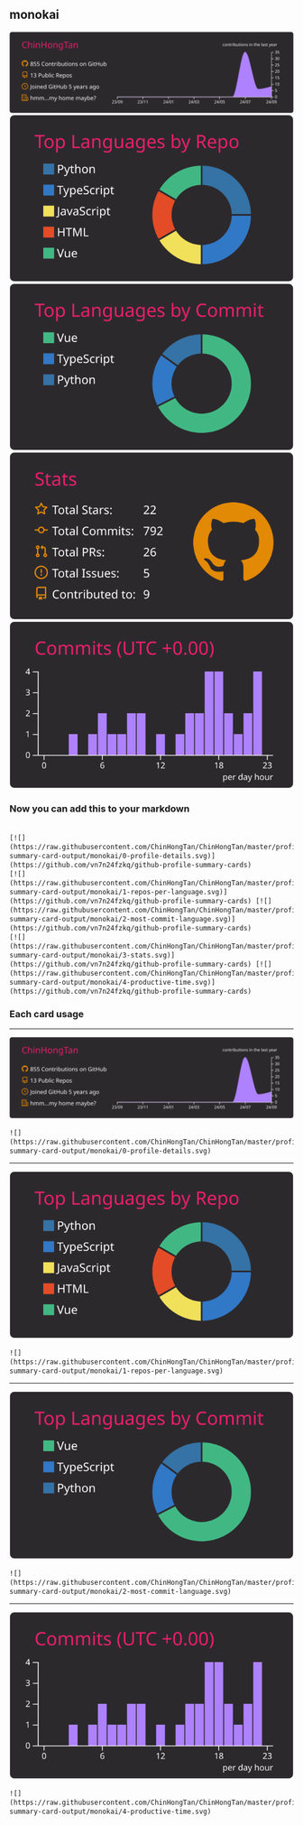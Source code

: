 ## monokai

[![](./0-profile-details.svg)](https://github.com/vn7n24fzkq/github-profile-summary-cards)
[![](./1-repos-per-language.svg)](https://github.com/vn7n24fzkq/github-profile-summary-cards) [![](./2-most-commit-language.svg)](https://github.com/vn7n24fzkq/github-profile-summary-cards)
[![](./3-stats.svg)](https://github.com/vn7n24fzkq/github-profile-summary-cards) [![](./4-productive-time.svg)](https://github.com/vn7n24fzkq/github-profile-summary-cards)
### Now you can add this to your markdown
```

[![](https://raw.githubusercontent.com/ChinHongTan/ChinHongTan/master/profile-summary-card-output/monokai/0-profile-details.svg)](https://github.com/vn7n24fzkq/github-profile-summary-cards)
[![](https://raw.githubusercontent.com/ChinHongTan/ChinHongTan/master/profile-summary-card-output/monokai/1-repos-per-language.svg)](https://github.com/vn7n24fzkq/github-profile-summary-cards) [![](https://raw.githubusercontent.com/ChinHongTan/ChinHongTan/master/profile-summary-card-output/monokai/2-most-commit-language.svg)](https://github.com/vn7n24fzkq/github-profile-summary-cards)
[![](https://raw.githubusercontent.com/ChinHongTan/ChinHongTan/master/profile-summary-card-output/monokai/3-stats.svg)](https://github.com/vn7n24fzkq/github-profile-summary-cards) [![](https://raw.githubusercontent.com/ChinHongTan/ChinHongTan/master/profile-summary-card-output/monokai/4-productive-time.svg)](https://github.com/vn7n24fzkq/github-profile-summary-cards)

```

### Each card usage
---

![](./0-profile-details.svg)

```
![](https://raw.githubusercontent.com/ChinHongTan/ChinHongTan/master/profile-summary-card-output/monokai/0-profile-details.svg)
```

    

---

![](./1-repos-per-language.svg)

```
![](https://raw.githubusercontent.com/ChinHongTan/ChinHongTan/master/profile-summary-card-output/monokai/1-repos-per-language.svg)
```

    

---

![](./2-most-commit-language.svg)

```
![](https://raw.githubusercontent.com/ChinHongTan/ChinHongTan/master/profile-summary-card-output/monokai/2-most-commit-language.svg)
```

    

---

![](./4-productive-time.svg)

```
![](https://raw.githubusercontent.com/ChinHongTan/ChinHongTan/master/profile-summary-card-output/monokai/4-productive-time.svg)
```

    
